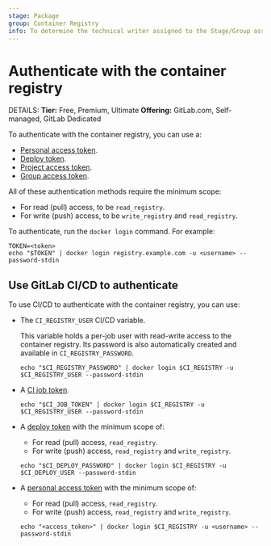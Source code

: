 ```yaml
---
stage: Package
group: Container Registry
info: To determine the technical writer assigned to the Stage/Group associated with this page, see https://handbook.gitlab.com/handbook/product/ux/technical-writing/#assignments
---
```


# Authenticate with the container registry

DETAILS:
**Tier:** Free, Premium, Ultimate
**Offering:** GitLab.com, Self-managed, GitLab Dedicated

To authenticate with the container registry, you can use a:

- [Personal access token](../../profile/personal_access_tokens.md).
- [Deploy token](../../project/deploy_tokens/index.md).
- [Project access token](../../project/settings/project_access_tokens.md).
- [Group access token](../../group/settings/group_access_tokens.md).

All of these authentication methods require the minimum scope:

- For read (pull) access, to be `read_registry`.
- For write (push) access, to be `write_registry` and `read_registry`.

To authenticate, run the `docker login` command. For example:

```shell
TOKEN=<token>
echo "$TOKEN" | docker login registry.example.com -u <username> --password-stdin
```

## Use GitLab CI/CD to authenticate

To use CI/CD to authenticate with the container registry, you can use:

- The `CI_REGISTRY_USER` CI/CD variable.

  This variable holds a per-job user with read-write access to the container registry.
  Its password is also automatically created and available in `CI_REGISTRY_PASSWORD`.

  ```shell
  echo "$CI_REGISTRY_PASSWORD" | docker login $CI_REGISTRY -u $CI_REGISTRY_USER --password-stdin
  ```

- A [CI job token](../../../ci/jobs/ci_job_token.md).

  ```shell
  echo "$CI_JOB_TOKEN" | docker login $CI_REGISTRY -u $CI_REGISTRY_USER --password-stdin
  ```

- A [deploy token](../../project/deploy_tokens/index.md#gitlab-deploy-token) with the minimum scope of:
  - For read (pull) access, `read_registry`.
  - For write (push) access, `read_registry` and `write_registry`.

  ```shell
  echo "$CI_DEPLOY_PASSWORD" | docker login $CI_REGISTRY -u $CI_DEPLOY_USER --password-stdin
  ```

- A [personal access token](../../profile/personal_access_tokens.md) with the minimum scope of:
  - For read (pull) access, `read_registry`.
  - For write (push) access, `read_registry` and `write_registry`.

  ```shell
  echo "<access_token>" | docker login $CI_REGISTRY -u <username> --password-stdin
  ```

